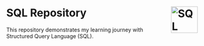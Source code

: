 # SQL Repository <img src="https://github.com/englands/SQL/blob/main/database.svg/000/fff" alt="SQL Icon by meaicon on Flaticon" width=70 align=right>

This repository demonstrates my learning journey with Structured Query Language (SQL).
